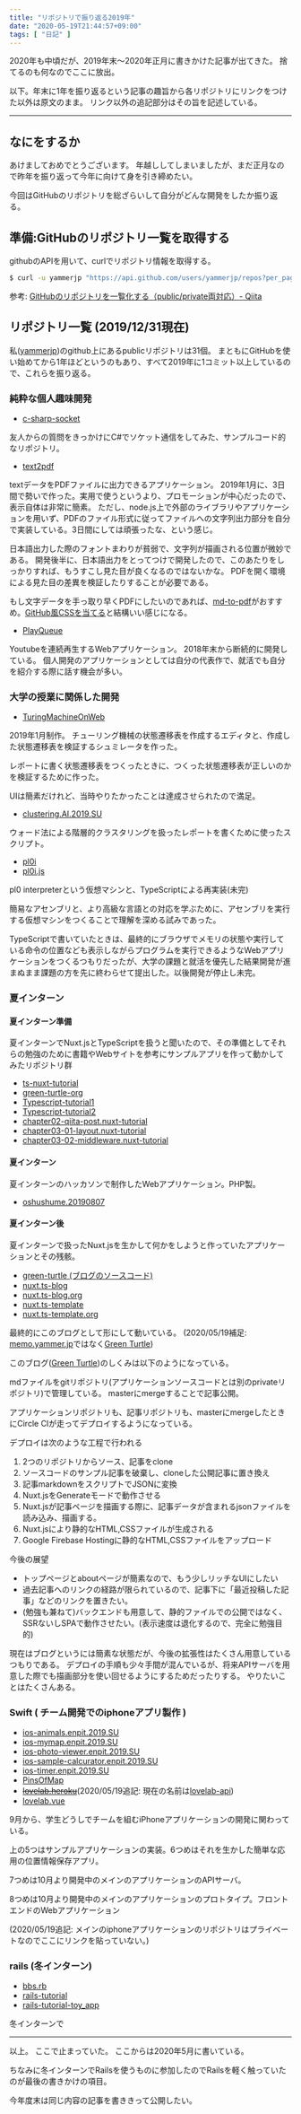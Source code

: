 ```yaml
---
title: "リポジトリで振り返る2019年"
date: "2020-05-19T21:44:57+09:00"
tags: [ "日記" ]
---
```


2020年も中頃だが、2019年末〜2020年正月に書きかけた記事が出てきた。
捨てるのも何なのでここに放出。

以下。年末に1年を振り返るという記事の趣旨から各リポジトリにリンクをつけた以外は原文のまま。
リンク以外の追記部分はその旨を記述している。

<hr/>

## なにをするか

あけましておめでとうございます。
年越ししてしまいましたが、まだ正月なので昨年を振り返って今年に向けて身を引き締めたい。

今回はGitHubのリポジトリを総ざらいして自分がどんな開発をしたか振り返る。

## 準備:GitHubのリポジトリ一覧を取得する

githubのAPIを用いて、curlでリポジトリ情報を取得する。

```sh
$ curl -u yammerjp "https://api.github.com/users/yammerjp/repos?per_page=100&page=1" | grep '"name": "' | awk -F '"' '{print $4}' > repos.txt
```

参考: [GitHubのリポジトリを一覧化する（public/private両対応）- Qiita](https://qiita.com/emergent/items/a557246a0c0bf9d50a11)


## リポジトリ一覧 (2019/12/31現在)

私([yammerjp](https://github.com/yammerjp))のgithub上にあるpublicリポジトリは31個。
まともにGitHubを使い始めてから1年ほどというのもあり、すべて2019年に1コミット以上しているので、これらを振り返る。

### 純粋な個人趣味開発 

- [c-sharp-socket](https://github.com/yammerjp/c-sharp-socket)

友人からの質問をきっかけにC#でソケット通信をしてみた、サンプルコード的なリポジトリ。

- [text2pdf](https://github.com/yammerjp/text2pdf)

textデータをPDFファイルに出力できるアプリケーション。
2019年1月に、3日間で勢いで作った。実用で使うというより、プロモーションが中心だったので、表示自体は非常に簡素。
ただし、node.js上で外部のライブラリやアプリケーションを用いず、PDFのファイル形式に従ってファイルへの文字列出力部分を自分で実装している。3日間にしては頑張ったな、という感じ。

日本語出力した際のフォントまわりが貧弱で、文字列が描画される位置が微妙である。
開発後半に、日本語出力をとってつけで開発したので、このあたりをしっかりすれば、もうすこし見た目が良くなるのではないかな。
PDFを開く環境による見た目の差異を検証したりすることが必要である。

もし文字データを手っ取り早くPDFにしたいのであれば、[md-to-pdf](https://dev.classmethod.jp/tool/md-to-pdf/)がおすすめ。[GitHub風CSSを当てる](https://dev.classmethod.jp/tool/md-to-pdf)と結構いい感じになる。

- [PlayQueue](https://github.com/yammerjp/playqueue)

Youtubeを連続再生するWebアプリケーション。
2018年末から断続的に開発している。
個人開発のアプリケーションとしては自分の代表作で、就活でも自分を紹介する際に話す機会が多い。

### 大学の授業に関係した開発

- [TuringMachineOnWeb](https://github.com/yammerjp/turingmachineonweb)

2019年1月制作。
チューリング機械の状態遷移表を作成するエディタと、作成した状態遷移表を検証するシュミレータを作った。

レポートに書く状態遷移表をつくったときに、つくった状態遷移表が正しいのかを検証するために作った。

UIは簡素だけれど、当時やりたかったことは達成させられたので満足。

- [clustering.AI.2019.SU](https://github.com/yammerjp/clustering.ai.2019.su)

ウォード法による階層的クラスタリングを扱ったレポートを書くために使ったスクリプト。

- [pl0i](https://github.com/yammerjp/pl0i)
- [pl0i.js](https://github.com/yammerjp/pl0i.js)

pl0 interpreterという仮想マシンと、TypeScriptによる再実装(未完)

簡易なアセンブリと、より高級な言語との対応を学ぶために、アセンブリを実行する仮想マシンをつくることで理解を深める試みであった。

TypeScriptで書いていたときは、最終的にブラウザでメモリの状態や実行している命令の位置なども表示しながらプログラムを実行できるようなWebアプリケーションをつくるつもりだったが、大学の課題と就活を優先した結果開発が進まぬまま課題の方を先に終わらせて提出した。以後開発が停止し未完。

### 夏インターン

#### 夏インターン準備

夏インターンでNuxt.jsとTypeScriptを扱うと聞いたので、その準備としてそれらの勉強のために書籍やWebサイトを参考にサンプルアプリを作って動かしてみたリポジトリ群

- [ts-nuxt-tutorial](https://github.com/yammerjp/ts-nuxt-tutorial)
- [green-turtle-org](https://github.com/yammerjp/green-turtle-org)
- [Typescript-tutorial1](https://github.com/yammerjp/typescript-tutorial1)
- [Typescript-tutorial2](https://github.com/yammerjp/typescript-tutorial2)
- [chapter02-qiita-post.nuxt-tutorial](https://github.com/yammerjp/chapter02-qiita-post.nuxt-tutorial)
- [chapter03-01-layout.nuxt-tutorial](https://github.com/yammerjp/chapter03-01-layout.nuxt-tutorial)
- [chapter03-02-middleware.nuxt-tutorial](https://github.com/yammerjp/chapter03-02-middleware.nuxt-tutorial)

#### 夏インターン

夏インターンのハッカソンで制作したWebアプリケーション。PHP製。

- [oshushume.20190807](https://github.com/yammerjp/oshushume.20190807)

#### 夏インターン後

夏インターンで扱ったNuxt.jsを生かして何かをしようと作っていたアプリケーションとその残骸。

- [green-turtle (ブログのソースコード)](https://github.com/yammerjp/green-turtle)
- [nuxt.ts-blog](https://github.com/yammerjp/nuxt.ts-blog)
- [nuxt.ts-blog.org](https://github.com/yammerjp/nuxt.ts-blog.org)
- [nuxt.ts-template](https://github.com/yammerjp/nuxt.ts-template)
- [nuxt.ts-template.org](https://github.com/yammerjp/nuxt.ts-template.org)

最終的にこのブログとして形にして動いている。
(2020/05/19補足: [memo.yammer.jp](https://memo.yammer.jp)ではなく[Green Turtle](https://blog.yammer.fun))

このブログ([Green Turtle](https://blog.yammer.fun))のしくみは以下のようになっている。

mdファイルをgitリポジトリ(アプリケーションソースコードとは別のprivateリポジトリ)で管理している。
masterにmergeすることで記事公開。

アプリケーションリポジトリも、記事リポジトリも、masterにmergeしたときにCircle CIが走ってデプロイするようになっている。

デプロイは次のような工程で行われる

1. 2つのリポジトリからソース、記事をclone
1. ソースコードのサンプル記事を破棄し、cloneした公開記事に置き換え
1. 記事markdownをスクリプトでJSONに変換
1. Nuxt.jsをGenerateモードで動作させる
1. Nuxt.jsが記事ページを描画する際に、記事データが含まれるjsonファイルを読み込み、描画する。
1. Nuxt.jsにより静的なHTML,CSSファイルが生成される
1. Google Firebase Hostingに静的なHTML,CSSファイルをアップロード

今後の展望

- トップページとaboutページが簡素なので、もう少しリッチなUIにしたい
- 過去記事へのリンクの経路が限られているので、記事下に「最近投稿した記事」などのリンクを置きたい。
- (勉強も兼ねて)バックエンドも用意して、静的ファイルでの公開ではなく、SSRないしSPAで動作させたい。(表示速度は退化するので、完全に勉強目的)

現在はブログというには簡素な状態だが、今後の拡張性はたくさん用意しているつもりである。
デプロイの手順も少々手間が混んでいるが、将来APIサーバを用意した際でも描画部分を使い回せるようにするためだったりする。
やりたいことはたくさんある。

### Swift ( チーム開発でのiphoneアプリ製作 )

- [ios-animals.enpit.2019.SU](https://github.com/yammerjp/ios-animals.enpit.2019.SU)
- [ios-mymap.enpit.2019.SU](https://github.com/yammerjp/ios-mymap.enpit.2019.SU)
- [ios-photo-viewer.enpit.2019.SU](https://github.com/yammerjp/ios-photo-viewer.enpit.2019.SU)
- [ios-sample-calcurator.enpit.2019.SU](https://github.com/yammerjp/ios-sample-calcurator.enpit.2019.SU)
- [ios-timer.enpit.2019.SU](https://github.com/yammerjp/ios-timer.enpit.2019.SU)
- [PinsOfMap](https://github.com/yammerjp/PinsOfMap)
- <strike>[lovelab.heroku](https://github.com/yammerjp/lovelab.heroku)</strike>(2020/05/19追記: 現在の名前は[lovelab-api](https://github.com/yammerjp/lovelab-api))
- [lovelab.vue](https://github.com/yammerjp/lovelab.vue)

9月から、学生どうしでチームを組むiPhoneアプリケーションの開発に関わっている。

上の5つはサンプルアプリケーションの実装。6つめはそれを生かした簡単な応用の位置情報保存アプリ。

7つめは10月より開発中のメインのアプリケーションのAPIサーバ。

8つめは10月より開発中のメインのアプリケーションのプロトタイプ。フロントエンドのWebアプリケーション

(2020/05/19追記: メインのiphoneアプリケーションのリポジトリはプライベートなのでここにリンクを貼っていない。)

### rails (冬インターン)

- [bbs.rb](https://github.com/yammerjp/bbs.rb)
- [rails-tutorial](https://github.com/yammerjp/rails-tutorial)
- [rails-tutorial-toy_app](https://github.com/yammerjp/rails-tutorial-toy_app)

冬インターンで

<hr/>

以上。 ここで止まっていた。
ここからは2020年5月に書いている。

ちなみに冬インターンでRailsを使うものに参加したのでRailsを軽く触っていたのが最後の書きかけの項目。

今年度末は同じ内容の記事を書ききって公開したい。
 
